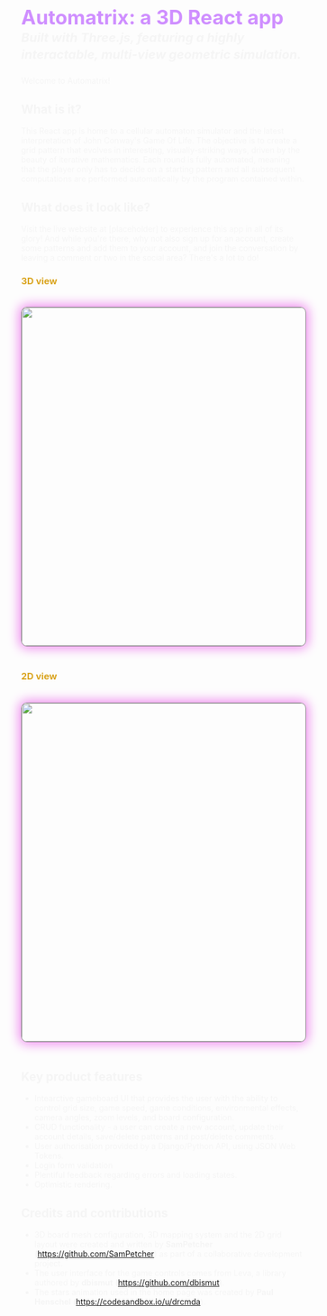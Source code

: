 <style type="text/css" rel="stylesheet">
* { color: whitesmoke; }

h1 {
    color: rgb(207, 143, 255);
    font-size: 35px
}

img {
    width: 600px;
    border-radius: 10px;
    border: 1px solid rgb(120, 120, 120);
    box-shadow: 0 0 20px 3px rgb(238, 130, 238);
    margin: 20px 0
}

span {
    font-size: 22px;
    line-height: 30px;
    font-style: italic
}

h3 {
    color: #DAA520
}

p {
    margin-bottom: 20px
}
</style>

# Automatrix: a 3D React app <br/> <span>Built with Three.js, featuring a highly interactable, multi-view geometric simulation.</span>

<p>Welcome to Automatrix!</p>

## What is it?
This React app is home to a cellular automaton simulator and the latest interpretation of John Conway's Game Of Life. The objective is to create a grid pattern that evolves in interesting, visually-striking ways, driven by the beauty of iterative mathematics. Each round is fully automated, meaning that the player only has to decide on a starting pattern and all subsequent computations are performed automatically by the program contained within.

## What does it look like?
Visit the live website at [placeholder] to experience this app in all of its glory! And while you're there, why not also sign up for an account, create some patterns and add them to your account, and join the conversation by leaving a comment or two in the social area? There's a lot to do!

### 3D view
<img src="https://github.com/3782291211/3D-geometric-sim/blob/main/3d.gif?raw=true">

<br/>

### 2D view

<img src="https://github.com/3782291211/3D-geometric-sim/blob/main/2d.gif?raw=true">

<br/>

## Key product features
- Intearctive gameboard UI that provides the user with the ability to control grid size, game speed, game conditions, environmental effects, camera angles, zoom levels, and board configuration.
- CRUD functionality - a user can create a new account, update their account details, save/delete patterns and post/delete comments.
- User authorisation provided by a Django/Python API, using JSON Web Tokens.
- Login form validation
- Plentiful feedback regarding errors and loading states.
- Optimistic rendering.

## Credits and contributions
- 3D board mesh configuration, 3D mapping system and the 2D grid layout were created and written by **SamPetcher** (https://github.com/SamPetcher) as part of a collaborative development project.
- The user interface for the game controls comes from Leva, a library authored by **dbismut** (https://github.com/dbismut).
- The stars animation used in the home page was created by **Paul Henschel** (https://codesandbox.io/u/drcmda).


